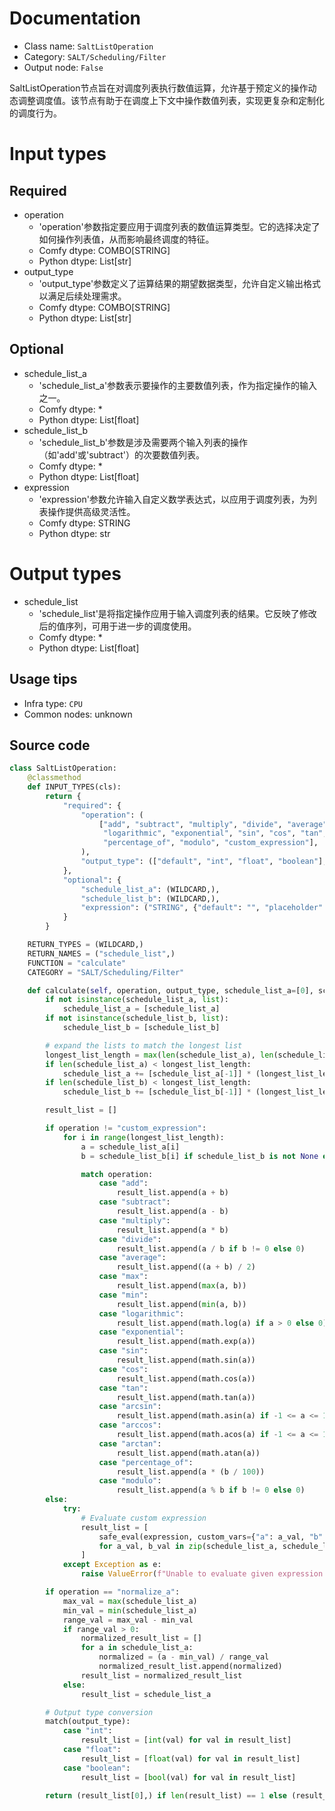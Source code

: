 
# Documentation
- Class name: `SaltListOperation`
- Category: `SALT/Scheduling/Filter`
- Output node: `False`

SaltListOperation节点旨在对调度列表执行数值运算，允许基于预定义的操作动态调整调度值。该节点有助于在调度上下文中操作数值列表，实现更复杂和定制化的调度行为。

# Input types
## Required
- operation
    - 'operation'参数指定要应用于调度列表的数值运算类型。它的选择决定了如何操作列表值，从而影响最终调度的特征。
    - Comfy dtype: COMBO[STRING]
    - Python dtype: List[str]
- output_type
    - 'output_type'参数定义了运算结果的期望数据类型，允许自定义输出格式以满足后续处理需求。
    - Comfy dtype: COMBO[STRING]
    - Python dtype: List[str]
## Optional
- schedule_list_a
    - 'schedule_list_a'参数表示要操作的主要数值列表，作为指定操作的输入之一。
    - Comfy dtype: *
    - Python dtype: List[float]
- schedule_list_b
    - 'schedule_list_b'参数是涉及需要两个输入列表的操作（如'add'或'subtract'）的次要数值列表。
    - Comfy dtype: *
    - Python dtype: List[float]
- expression
    - 'expression'参数允许输入自定义数学表达式，以应用于调度列表，为列表操作提供高级灵活性。
    - Comfy dtype: STRING
    - Python dtype: str

# Output types
- schedule_list
    - 'schedule_list'是将指定操作应用于输入调度列表的结果。它反映了修改后的值序列，可用于进一步的调度使用。
    - Comfy dtype: *
    - Python dtype: List[float]


## Usage tips
- Infra type: `CPU`
- Common nodes: unknown


## Source code
```python
class SaltListOperation:
    @classmethod
    def INPUT_TYPES(cls):
        return {
            "required": {
                "operation": (
                    ["add", "subtract", "multiply", "divide", "average", "max", "min", "normalize_a",
                     "logarithmic", "exponential", "sin", "cos", "tan", "arcsin", "arccos", "arctan",
                     "percentage_of", "modulo", "custom_expression"],
                ),
                "output_type": (["default", "int", "float", "boolean"],)
            },
            "optional": {
                "schedule_list_a": (WILDCARD,),
                "schedule_list_b": (WILDCARD,),
                "expression": ("STRING", {"default": "", "placeholder": "Custom expression...", "multiline": True})
            }
        }

    RETURN_TYPES = (WILDCARD,)
    RETURN_NAMES = ("schedule_list",)
    FUNCTION = "calculate"
    CATEGORY = "SALT/Scheduling/Filter"

    def calculate(self, operation, output_type, schedule_list_a=[0], schedule_list_b=[0], expression=""):
        if not isinstance(schedule_list_a, list):
            schedule_list_a = [schedule_list_a]
        if not isinstance(schedule_list_b, list):
            schedule_list_b = [schedule_list_b]

        # expand the lists to match the longest list
        longest_list_length = max(len(schedule_list_a), len(schedule_list_b))
        if len(schedule_list_a) < longest_list_length:
            schedule_list_a += [schedule_list_a[-1]] * (longest_list_length - len(schedule_list_a))
        if len(schedule_list_b) < longest_list_length:
            schedule_list_b += [schedule_list_b[-1]] * (longest_list_length - len(schedule_list_b))

        result_list = []

        if operation != "custom_expression":
            for i in range(longest_list_length):
                a = schedule_list_a[i]
                b = schedule_list_b[i] if schedule_list_b is not None else 0

                match operation:
                    case "add":
                        result_list.append(a + b)
                    case "subtract":
                        result_list.append(a - b)
                    case "multiply":
                        result_list.append(a * b)
                    case "divide":
                        result_list.append(a / b if b != 0 else 0)
                    case "average":
                        result_list.append((a + b) / 2)
                    case "max":
                        result_list.append(max(a, b))
                    case "min":
                        result_list.append(min(a, b))
                    case "logarithmic":
                        result_list.append(math.log(a) if a > 0 else 0)
                    case "exponential":
                        result_list.append(math.exp(a))
                    case "sin":
                        result_list.append(math.sin(a))
                    case "cos":
                        result_list.append(math.cos(a))
                    case "tan":
                        result_list.append(math.tan(a))
                    case "arcsin":
                        result_list.append(math.asin(a) if -1 <= a <= 1 else 0)
                    case "arccos":
                        result_list.append(math.acos(a) if -1 <= a <= 1 else 0)
                    case "arctan":
                        result_list.append(math.atan(a))
                    case "percentage_of":
                        result_list.append(a * (b / 100))
                    case "modulo":
                        result_list.append(a % b if b != 0 else 0)
        else:
            try:
                # Evaluate custom expression
                result_list = [
                    safe_eval(expression, custom_vars={"a": a_val, "b": b_val}) 
                    for a_val, b_val in zip(schedule_list_a, schedule_list_b)
                ]
            except Exception as e:
                raise ValueError(f"Unable to evaluate given expression `{expression}`: {e}")

        if operation == "normalize_a":
            max_val = max(schedule_list_a)
            min_val = min(schedule_list_a)
            range_val = max_val - min_val
            if range_val > 0:
                normalized_result_list = []
                for a in schedule_list_a:
                    normalized = (a - min_val) / range_val
                    normalized_result_list.append(normalized)
                result_list = normalized_result_list
            else:
                result_list = schedule_list_a

        # Output type conversion
        match(output_type):
            case "int":
                result_list = [int(val) for val in result_list]
            case "float":
                result_list = [float(val) for val in result_list]
            case "boolean":
                result_list = [bool(val) for val in result_list]

        return (result_list[0],) if len(result_list) == 1 else (result_list,)

```
